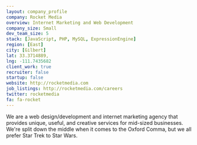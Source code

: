 ```yaml
---
layout: company_profile
company: Rocket Media
overview: Internet Marketing and Web Development
company_size: Small
dev_team_size: 5
stack: [JavaScript, PHP, MySQL, ExpressionEngine]
region: [East]
city: [Gilbert]
lat: 33.3714889,
lng: -111.7435682
client_work: true
recruiter: false
startup: false
website: http://rocketmedia.com
job_listings: http://rocketmedia.com/careers
twitter: rocketmedia
fa: fa-rocket
---
```


We are a web design/development and internet marketing agency that provides unique, useful, and creative services for mid-sized businesses. We're split down the middle when it comes to the Oxford Comma, but we all prefer Star Trek to Star Wars.
